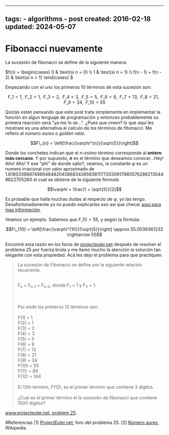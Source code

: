 <!-- vim: set spelllang=es_MX: -->

---
tags:
    - algorithms
    - post
created: 2016-02-18
updated: 2024-05-07
---
# Fibonacci nuevamente

La sucesión de fibonacci se define de la siguiente manera:

$f(n) = \begin{cases} 0 & \text{si n = 0} \\\\ 1 & \text{si n = 1} \\\\ f(n - 1) + f(n - 2) & \text{si n > 1} \end{cases} $

Empezando con el uno los primeros 10 términos de esta sucesión son: 
  
$$F\_{1} = 1,\;\; F\_{2} = 1,\;\; F\_{3} = 2,\;\; F\_{4} = 3,\;\; F\_{5} = 5,\;\; F\_{6} = 8,\;\; F\_{7} = 13,\;\; F\_{8} = 21,\;\; F\_{9} = 34,\;\; F\_{10} = 55$$
	
	
Quizás están pensando que este post trata simplemente en implementar la función en algun lenguaje de programación y entonces probablemente su primera reacción será "ya me lo se...". ¿Pues que creen? lo que aquí les mostrare es una alternativa al calculo de los términos de fibonacci. Me refiero al *número aureo* o *golden ratio*.
	
	
$$F\_{n} = \left[\frac{\varphi^{n}}{\sqrt{5}}\right]$$
	
	
Donde los corchetes indican que el *n-esimo* término corresponde al **entero más cercano**. Y por supuesto, ***n*** es el término que deseamos conocer...Hey! Alto! Alto! Y ese "phi" de donde salio?, veamos, la constante $\varphi$ es un numero irracional con valor aproximado de 1.618033988749894848204586834365638117720309179805762862135448622705260 el cual se obtiene de la siguiente fórmula:
	

$$\varphi = \frac{1 + \sqrt{5}}{2}$$

	
Es probable que halla muchas dudas al respecto de $\varphi$, yo las tengo. Desafortunadamente yo no puedo explicarles eso así que checar [aquí para mas información](http://es.wikipedia.org/wiki/N%C3%BAmero_%C3%A1ureo).
	
	
Veamos un ejemplo. Sabemos que $F\_{10} = 55$, y según la fórmula:
	
$$F\_{10} = \left[\frac{\varphi^{10}}{\sqrt{5}}\right] \approx 55.0036361232 \rightarrow 55$$
	
Encontré esta razón en los foros de [projecteuler.net](http://projecteuler.net) después de resolver el problema 25 por fuerza bruta y me llamo mucho la atención la solución tan elegante con esta propiedad. Acá les dejo el problema para que practiquen.
	
<blockquote>
  La sucesión de Fibonacci se define por la siguiente relación recurrente.
  <br>
  <br>

  <p>F<sub>n</sub> = F<sub>n-1</sub> + F<sub>n-2</sub>, donde F<sub>1</sub> = 1 y F<sub>2</sub> = 1.</p>
  <br>
  <br>
  Por ende los primeros 12 términos son:
  <br>
  <br>
  F(1) = 1<br>
  F(2) = 1<br>
  F(3) = 2<br>
  F(4) = 3<br>
  F(5) = 5<br>
  F(6) = 8<br>
  F(7) = 13<br>
  F(8) = 21<br>
  F(9) = 34<br>
  F(10) = 55<br>
  F(11) = 89<br>
  F(12) = 144<br>
  <br>
  El 12th término, F(12), es el primer término que contiene 3 dígitos.
  <br>
  <br>
  ¿Cual es el primer término el la sucesión de fibonacci que contiene 1000 dígitos?
</blockquote>

[www.projecteuler.net, problem 25](http://www.projecteuler.net).
	

#Referencias
\[1\] [ProjectEuler.net](http://projecteuler.net), foro del problema 25.
\[2\] [Número aureo](http://es.wikipedia.org/wiki/N%C3%BAmero_%C3%A1ureo), Wikipedia.
